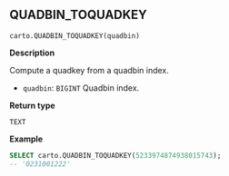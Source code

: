 ## QUADBIN_TOQUADKEY

```sql:signature
carto.QUADBIN_TOQUADKEY(quadbin)
```

**Description**

Compute a quadkey from a quadbin index.

* `quadbin`: `BIGINT` Quadbin index.

**Return type**

`TEXT`

**Example**

```sql
SELECT carto.QUADBIN_TOQUADKEY(5233974874938015743);
-- '0231001222'
```
